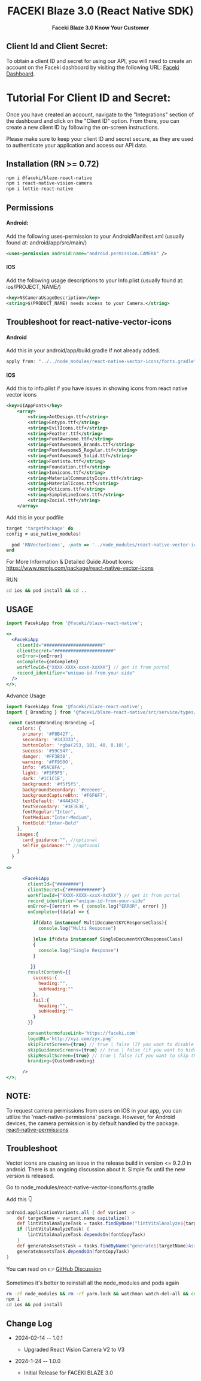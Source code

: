
<h1 align="center">
    FACEKI Blaze 3.0 (React Native SDK)
</h1>


<p align="center">
  <strong>Faceki Blaze 3.0 Know Your Customer</strong><br>
</p>

## Client Id and Client Secret:

To obtain a client ID and secret for using our API, you will need to create an account on the Faceki dashboard by visiting the following URL: [Faceki Dashboard](https://apps.faceki.com/).

# Tutorial For Client ID and Secret:
 
Once you have created an account, navigate to the "Integrations" section of the dashboard and click on the "Client ID" option. From there, you can create a new client ID by following the on-screen instructions.

Please make sure to keep your client ID and secret secure, as they are used to authenticate your application and access our API data.

## Installation (RN >= 0.72)

```bash
npm i @faceki/blaze-react-native
npm i react-native-vision-camera
npm i lottie-react-native
```

## Permissions

#### Android:

Add the following uses-permission to your AndroidManifest.xml (usually found at: android/app/src/main/)

```xml
<uses-permission android:name="android.permission.CAMERA" />
```

#### IOS

Add the following usage descriptions to your Info.plist (usually found at: ios/PROJECT_NAME/)

```xml
<key>NSCameraUsageDescription</key>
<string>$(PRODUCT_NAME) needs access to your Camera.</string>
```

## Troubleshoot for react-native-vector-icons

#### Android

Add this in your android/app/build.gradle If not already added.

```gradle
apply from: "../../node_modules/react-native-vector-icons/fonts.gradle"
```

#### IOS

Add this to info.plist if you have issues in showing icons from react native vector icons

```xml
<key>UIAppFonts</key>
    <array>
		<string>AntDesign.ttf</string>
		<string>Entypo.ttf</string>
		<string>EvilIcons.ttf</string>
		<string>Feather.ttf</string>
		<string>FontAwesome.ttf</string>
		<string>FontAwesome5_Brands.ttf</string>
		<string>FontAwesome5_Regular.ttf</string>
		<string>FontAwesome5_Solid.ttf</string>
		<string>Fontisto.ttf</string>
		<string>Foundation.ttf</string>
		<string>Ionicons.ttf</string>
		<string>MaterialCommunityIcons.ttf</string>
		<string>MaterialIcons.ttf</string>
		<string>Octicons.ttf</string>
		<string>SimpleLineIcons.ttf</string>
		<string>Zocial.ttf</string>
	</array>
```

Add this in your podfile

```ruby
target 'targetPackage' do
config = use_native_modules!

  pod 'RNVectorIcons', :path => '../node_modules/react-native-vector-icons'
end
```
 For More Information & Detailed Guide About Icons: https://www.npmjs.com/package/react-native-vector-icons

RUN

```bash
cd ios && pod install && cd ..
```

## USAGE

```jsx
import FacekiApp from '@faceki/blaze-react-native';

<>
  <FacekiApp
    clientId="######################"
    clientSecret="######################"
    onError={onError}
    onComplete={onComplete}
    workflowId={"XXXX-XXXX-xxxX-XxXXX"} // get it from portal
    record_identifier="unique-id-from-your-side"
  />
</>;
```

Advance Usage

```jsx
import FacekiApp from '@faceki/blaze-react-native';
import { Branding } from '@faceki/blaze-react-native/src/service/types/interfaces';

 const CustomBranding:Branding ={
    colors: {
      primary: '#F8B427',
      secondary: '#343333',
      buttonColor: 'rgba(253, 181, 40, 0.10)',
      success: '#59C547',
      danger: '#FF3B30',
      warning: '#FF9500',
      info: '#5AC8FA',
      light: '#F5F5F5',
      dark: '#1C1C1E',
      background: '#f5f5f5',
      backgroundSecondary: '#eeeeee',
      backgroundCaptureBtn: '#F6F6F7',
      textDefault: '#444343',
      textSecondary: '#3E3E3E',
      fontRegular:"Inter",
      fontMedium:"Inter-Medium",
      fontBold:"Inter-Bold"
    },
    images:{
      card_guidance:"", //optional
      selfie_guidance:"" //optional
    }
  }
  
<>

      <FacekiApp
        clientId={"########"}
        clientSecret={"############"}
        workflowId={"XXXX-XXXX-xxxX-XxXXX"} // get it from portal
        record_identifier="unique-id-from-your-side"
        onError={(error) => { console.log("ERROR", error) }}
        onComplete={(data) => {

          if(data instanceof MultiDocumentKYCResponseClass){
            console.log("Multi Response")

          }else if(data instanceof SingleDocumentKYCResponseClass)
          {
            console.log("Single Response")
          }

         }}
        resultContent={{
          success:{
            heading:"",
            subHeading:""
          },
          fail:{
            heading:"",
            subHeading:""
          }
        }}

        consenttermofuseLink='https://faceki.com'
        logoURL='http://xyz.com/zyx.png'
        skipFirstScreen={true} // true | false (If you want to disable first getting started screen)
        skipGuidanceScreens={true} // true | false (if you want to hide the guidance screens)
        skipResultScreen={true} // true | false (if you want to skip the result screen and manage your logic by onError or onComplete method)
        branding={CustomBranding}

      />
</>;
```

## NOTE:

To request camera permissions from users on iOS in your app, you can utilize the 'react-native-permissions' package. However, for Android devices, the camera permission is by default handled by the package. [react-native-permissions](https://www.npmjs.com/package/react-native-permissions)

## Troubleshoot

Vector icons are causing an issue in the release build in version <= 9.2.0 in android. There is an ongoing discussion about it. Simple fix until the new version is released.

Go to node_modules/react-native-vector-icons/fonts.gradle

Add this 👇

```gradle
android.applicationVariants.all { def variant ->
    def targetName = variant.name.capitalize()
    def lintVitalAnalyzeTask = tasks.findByName("lintVitalAnalyze${targetName}")
    if (lintVitalAnalyzeTask) {
        lintVitalAnalyzeTask.dependsOn(fontCopyTask)
    }
    def generateAssetsTask = tasks.findByName("generate${targetName}Assets")
    generateAssetsTask.dependsOn(fontCopyTask)
}
```

You can read on 👉 [GitHub Discussion](https://github.com/oblador/react-native-vector-icons/issues/1508)

Sometimes it's better to reinstall all the node_modules and pods again

```bash
rm -rf node_modules && rm -rf yarn.lock && watchman watch-del-all && cd ios && rm -rf Pods && rm -rf Podfile.lock && pod deintegrate && pod cache clean --all && cd ..
npm i
cd ios && pod install
```


## Change Log

* 2024-02-14 -- 1.0.1
  * Upgraded React Vision Camera V2 to V3

* 2024-1-24 -- 1.0.0
  * Initial Release for FACEKI BLAZE 3.0